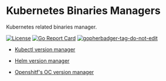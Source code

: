 # Kubernetes Binaries Managers
Kubernetes related binaries manager.

[![License](https://img.shields.io/github/license/little-angry-clouds/kubernetes-binaries-managers.svg)](https://github.com/little-angry-clouds/kubernetes-binaries-managers/blob/master/LICENSE) [![Go Report Card](https://goreportcard.com/badge/github.com/little-angry-clouds/kubernetes-binaries-managers)](https://goreportcard.com/report/github.com/little-angry-clouds/kubernetes-binaries-managers) <a href='https://github.com/jpoles1/gopherbadger' target='_blank'>![gopherbadger-tag-do-not-edit](https://img.shields.io/badge/Go%20Coverage-79%25-brightgreen.svg?longCache=true&style=flat)</a>

- [Kubectl version manager](./cmd/kbenv/README.md)

- [Helm version manager](./cmd/helmenv/README.md)

- [Openshitf's OC version manager](./cmd/ocenv/README.md)
